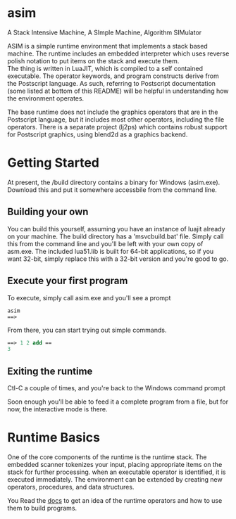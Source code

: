 # asim
A Stack Intensive Machine, A SImple Machine, Algorithm SIMulator

ASIM is a simple runtime environment that implements a stack based machine.  The runtime includes an embedded interpreter which uses reverse polish notation to put items on the stack and execute them.  
The thing is written in LuaJIT, which is compiled to a self contained executable.  The operator keywords, and program constructs derive from the Postscript language.  As such, referring to Postscript documentation (some listed at bottom of this README) will be helpful in understanding how the environment operates.

The base runtime does not include the graphics operators that are in the Postscript language, but
it includes most other operators, including the file operators.  There is a separate project (lj2ps)
which contains robust support for Postscript graphics, using blend2d as a graphics backend.

Getting Started
===============
At present, the /build directory contains a binary for Windows (asim.exe).  Download this
and put it somewhere accessbile from the command line.  

Building your own
-----------------
You can build this yourself, assuming you 
have an instance of luajit already on your machine.  The build directory has a 'msvcbuild.bat' file.
Simply call this from the command line and you'll be left with your own copy of asm.exe.  The included lua51.lib is built for 64-bit applications, so if you want 32-bit, simply replace this with
a 32-bit version and you're good to go.

Execute your first program
--------------------------
To execute, simply call asim.exe and you'll see a prompt

```
asim
==>
```

From there, you can start trying out simple commands.


```Postscript
==> 1 2 add ==
3
```

Exiting the runtime
-------------------
Ctl-C a couple of times, and you're back to the Windows command prompt

Soon enough you'll be able to feed it a complete program from a file, but
for now, the interactive mode is there.



Runtime Basics
==============
One of the core components of the runtime is the runtime stack.  The embedded scanner tokenizes your input, placing appropriate items on the stack for further processing.  when an executable operator is identified, it is executed immediately. The environment can be extended by creating new operators, procedures, and data structures.

You Read the [docs](https://github.com/Wiladams/asim/tree/master/docs) to get an idea of the runtime operators and how to use them to build
programs.


